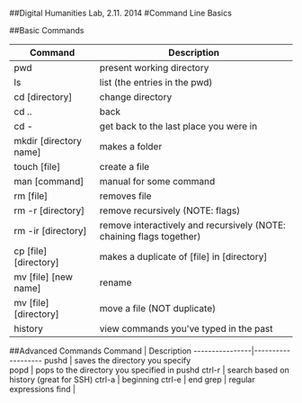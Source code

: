 ##Digital Humanities Lab, 2.11. 2014
#Command Line Basics

##Basic Commands

Command		|	Description
----------------|---------------------------------
pwd		|	present working directory
ls		|	list (the entries in the pwd)
cd [directory]	|	change directory
cd ..		|	back
cd -		|	get back to the last place you were in
mkdir [directory name]|	makes a folder
touch [file]	|	create a file
man [command]	|	manual for some command
rm [file]	|	removes file
rm -r [directory] |	remove recursively (NOTE: flags)
rm -ir [directory] |	remove interactively and recursively (NOTE: chaining flags together)
cp [file] [directory]|	makes a duplicate of [file] in [directory]	
mv [file] [new name] |	rename
mv [file] [directory] |	move a file (NOT duplicate)
history |	view commands you've typed in the past

##Advanced Commands
Command		|	Description
----------------|-------------------
pushd		|	saves the directory you specify 		
popd		|	pops to the directory you specified in pushd
ctrl-r		|	search based on history (great for SSH)
ctrl-a		|	beginning
ctrl-e		|	end
grep		|	regular expressions
find		|		
